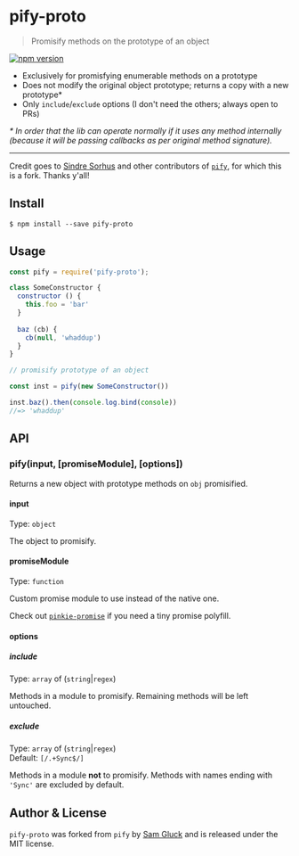 # pify-proto

> Promisify methods on the prototype of an object

<a href="http://badge.fury.io/js/pify-proto"><img alt="npm version" src="https://badge.fury.io/js/pify-proto.svg"></a>

- Exclusively for promisfying enumerable methods on a prototype
- Does not modify the original object prototype; returns a copy with a new prototype*
- Only `include`/`exclude` options (I don't need the others; always open to PRs)

_* In order that the lib can operate normally if it uses any method internally
(because it will be passing callbacks as per original method signature)._

---

Credit goes to [Sindre Sorhus](http://sindresorhus.com)
and other contributors of [`pify`](https://github.com/sindresorhus/pify),
for which this is a fork. Thanks y'all!

## Install

```
$ npm install --save pify-proto
```

## Usage

```js
const pify = require('pify-proto');

class SomeConstructor {
  constructor () {
    this.foo = 'bar'
  }
  
  baz (cb) {
    cb(null, 'whaddup')
  }
}

// promisify prototype of an object

const inst = pify(new SomeConstructor())

inst.baz().then(console.log.bind(console))
//=> 'whaddup'
```

## API

### pify(input, [promiseModule], [options])

Returns a new object with prototype methods on `obj` promisified.

#### input

Type: `object`

The object to promisify.

#### promiseModule

Type: `function`

Custom promise module to use instead of the native one.

Check out [`pinkie-promise`](https://github.com/floatdrop/pinkie-promise) if you need a tiny promise polyfill.

#### options

##### include

Type: `array` of (`string`|`regex`)

Methods in a module to promisify. Remaining methods will be left untouched.

##### exclude

Type: `array` of (`string`|`regex`)<br>
Default: `[/.+Sync$/]`

Methods in a module **not** to promisify. Methods with names ending with `'Sync'` are excluded by default.

## Author & License

`pify-proto` was forked from `pify` by [Sam Gluck](https://twitter.com/sdgluck) and is released under the MIT license.

